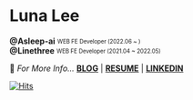 # Luna Lee
**@Asleep-ai** <sub><sup> WEB FE Developer (2022.06 ~ )</sup></sub> <br />
**@Linethree** <sub><sup> WEB FE Developer (2021.04 ~ 2022.05)</sup></sub>

🚀 *For More Info...*  **[BLOG](https://chaeng.dev)** | **[RESUME](https://leechaeng.notion.site)** | **[LINKEDIN](https://www.linkedin.com/in/leechaeng/)**

<!--
[![Luna's GitHub stats](https://github-readme-stats.vercel.app/api?username=leechaeng&count_private=true&show_icons=true)](https://github.com/anuraghazra/github-readme-stats)
-->

[![Hits](https://hits.seeyoufarm.com/api/count/incr/badge.svg?url=https%3A%2F%2Fgithub.com%2Fleechaeng&count_bg=%2379C83D&title_bg=%23555555&icon=&icon_color=%23E7E7E7&title=hits&edge_flat=false)](https://hits.seeyoufarm.com)
<!--
**LeeChaeng/LeeChaeng** is a ✨ _special_ ✨ repository because its `README.md` (this file) appears on your GitHub profile.

Here are some ideas to get you started:

- 🔭 I’m currently working on ...
- 🌱 I’m currently learning ...
- 👯 I’m looking to collaborate on ...
- 🤔 I’m looking for help with ...
- 💬 Ask me about ...
- 📫 How to reach me: ...
- 😄 Pronouns: ...
- ⚡ Fun fact: ...
-->
